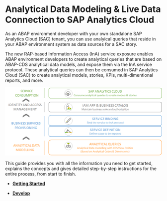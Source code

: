 <!-- loio4ae5db4d9bfd472ba70613b358dbb16b -->

# Analytical Data Modeling & Live Data Connection to SAP Analytics Cloud

As an ABAP environment developer with your own standalone SAP Analytics Cloud \(SAC\) tenant, you can use analyical queries that reside in your ABAP environment system as data sources for a SAC story.

The new RAP-based Information Access \(InA\) service exposure enables ABAP environment developers to create analytical queries that are based on ABAP-CDS analytical data models, and expose them via the InA service protocol. These analytical queries can then be consumed in SAP Analytics Cloud \(SAC\) to create analytical models, stories, KPIs, multi-dimentional reports, and more.

![](images/Embedded_Analytics_1a6d230.png)



This guide provides you with all the information you need to get started, explains the concepts and gives detailed step-by-step instructions for the entire process, from start to finish.

-   **[Getting Started](Getting_Started_e4ec558.md "")**  

-   **[Develop](Develop_df5c477.md "")**  


